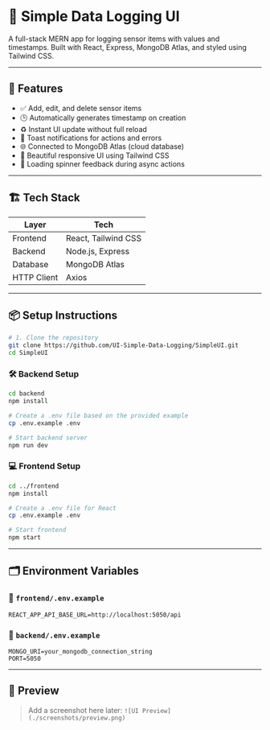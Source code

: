 # 🧪 Simple Data Logging UI

A full-stack MERN app for logging sensor items with values and timestamps. Built with React, Express, MongoDB Atlas, and styled using Tailwind CSS.

---

## 🚀 Features

- ✅ Add, edit, and delete sensor items
- 🕒 Automatically generates timestamp on creation
- ♻️ Instant UI update without full reload
- 🔔 Toast notifications for actions and errors
- 🌐 Connected to MongoDB Atlas (cloud database)
- 🎨 Beautiful responsive UI using Tailwind CSS
- 🔄 Loading spinner feedback during async actions

---

## 🏗️ Tech Stack

| Layer       | Tech                           |
|-------------|--------------------------------|
| Frontend    | React, Tailwind CSS            |
| Backend     | Node.js, Express               |
| Database    | MongoDB Atlas                  |
| HTTP Client | Axios                          |

---

## 📦 Setup Instructions

```bash
# 1. Clone the repository
git clone https://github.com/UI-Simple-Data-Logging/SimpleUI.git
cd SimpleUI
```

### 🛠️ Backend Setup

```bash
cd backend
npm install

# Create a .env file based on the provided example
cp .env.example .env

# Start backend server
npm run dev
```

### 💻 Frontend Setup

```bash
cd ../frontend
npm install

# Create a .env file for React
cp .env.example .env

# Start frontend
npm start
```

---

## 🗂️ Environment Variables

### 📍 `frontend/.env.example`

```env
REACT_APP_API_BASE_URL=http://localhost:5050/api
```

### 📍 `backend/.env.example`

```env
MONGO_URI=your_mongodb_connection_string
PORT=5050
```

---

## 📸 Preview

> Add a screenshot here later:
> `![UI Preview](./screenshots/preview.png)`
